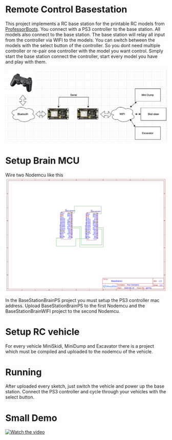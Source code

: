 # Remote Control Basestation

This project implements a RC base station for the printable RC models from [ProfessorBoots][GithubProfBoots]. You connect with a PS3 controller to the base station. All models also connect to the base station. The base station will relay all input from the controller via WIFI to the models. You can switch between the models with the select button of the controller. So you dont need multiple controller or re-pair one controller with the model you want control. Simply start the base station connect the controller, start every model you have and play with them.

![diagram](Image/Diagram.jpeg)

# Setup Brain MCU
Wire two Nodemcu like this
![schematic](Image/Schematic.png)

In the BaseStationBrainPS project you must setup the PS3 controller mac address.
Upload BaseStationBrainPS to the first Nodemcu and the BaseStationBrainWIFI project to the second Nodemcu. 

# Setup RC vehicle

For every vehicle MiniSkidi, MiniDump and Excavator there is a project which must be compiled and uploaded to the nodemcu of the vehicle. 

# Running

After uploaded every sketch, just switch the vehicle and power up the base station. Connect the PS3 controller and cycle through your vehicles with the select button.


# Small Demo
[![Watch the video](https://img.youtube.com/vi/WLLasP6-6oY/hqdefault.jpg)](https://youtu.be/WLLasP6-6oY)

[GithubProfBoots]: https://github.com/ProfBoots
